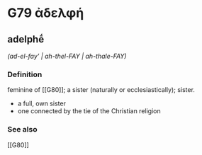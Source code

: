 # G79 ἀδελφή

## adelphḗ

_(ad-el-fay' | ah-thel-FAY | ah-thale-FAY)_

### Definition

feminine of [[G80]]; a sister (naturally or ecclesiastically); sister.

- a full, own sister
- one connected by the tie of the Christian religion

### See also

[[G80]]

